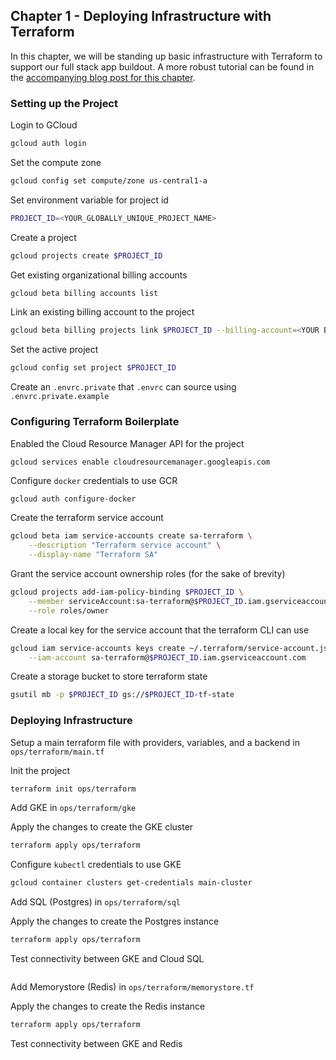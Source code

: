 ## Chapter 1 - Deploying Infrastructure with Terraform

In this chapter, we will be standing up basic infrastructure with Terraform to support our full stack app buildout.  A more robust tutorial can be found in the [accompanying blog post for this chapter]().

### Setting up the Project

Login to GCloud
```bash
gcloud auth login
```

Set the compute zone
```bash
gcloud config set compute/zone us-central1-a
```

Set environment variable for project id
```bash
PROJECT_ID=<YOUR_GLOBALLY_UNIQUE_PROJECT_NAME>
```

Create a project
```bash
gcloud projects create $PROJECT_ID
```

Get existing organizational billing accounts
```bash
gcloud beta billing accounts list
```

Link an existing billing account to the project
```bash
gcloud beta billing projects link $PROJECT_ID --billing-account=<YOUR BILLING ACCOUNT ID>
```

Set the active project
```bash
gcloud config set project $PROJECT_ID
```

Create an `.envrc.private` that `.envrc` can source using `.envrc.private.example`

### Configuring Terraform Boilerplate

Enabled the Cloud Resource Manager API for the project
```bash
gcloud services enable cloudresourcemanager.googleapis.com 
```

Configure `docker` credentials to use GCR
```
gcloud auth configure-docker
```

Create the terraform service account
```bash
gcloud beta iam service-accounts create sa-terraform \
    --description "Terraform service account" \
    --display-name "Terraform SA"
```

Grant the service account ownership roles (for the sake of brevity)
```bash
gcloud projects add-iam-policy-binding $PROJECT_ID \
    --member serviceAccount:sa-terraform@$PROJECT_ID.iam.gserviceaccount.com \
    --role roles/owner
```

Create a local key for the service account that the terraform CLI can use
```bash
gcloud iam service-accounts keys create ~/.terraform/service-account.json \
    --iam-account sa-terraform@$PROJECT_ID.iam.gserviceaccount.com
```

Create a storage bucket to store terraform state
```bash
gsutil mb -p $PROJECT_ID gs://$PROJECT_ID-tf-state
```

### Deploying Infrastructure

Setup a main terraform file with providers, variables, and a backend in `ops/terraform/main.tf`

Init the project
```bash
terraform init ops/terraform
```

Add GKE in `ops/terraform/gke`

Apply the changes to create the GKE cluster
```bash
terraform apply ops/terraform
```

Configure `kubectl` credentials to use GKE
```bash
gcloud container clusters get-credentials main-cluster
```

Add SQL (Postgres) in `ops/terraform/sql`

Apply the changes to create the Postgres instance
```bash
terraform apply ops/terraform
```

Test connectivity between GKE and Cloud SQL
```bash

```

Add Memorystore (Redis) in `ops/terraform/memorystore.tf`

Apply the changes to create the Redis instance
```bash
terraform apply ops/terraform
```


Test connectivity between GKE and Redis
```bash

```
